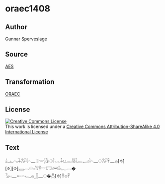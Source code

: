 # oraec1408

## Author

Gunnar Sperveslage

## Source

[AES](https://github.com/simondschweitzer/aes)

## Transformation

[ORAEC](https://oraec.github.io/)

## License

<a rel="license" href="http://creativecommons.org/licenses/by-sa/4.0/"><img alt="Creative Commons License" style="border-width:0" src="https://i.creativecommons.org/l/by-sa/4.0/88x31.png" /></a><br />This work is licensed under a <a rel="license" href="http://creativecommons.org/licenses/by-sa/4.0/">Creative Commons Attribution-ShareAlike 4.0 International License</a>

## Text

𓏙𓊵𓏏𓊪𓇓𓅮𓇋𓏏𓈖𓇳𓎟𓆄𓅱𓇳𓌉𓈅𓈅𓇓𓂓𓐛𓀙𓄤𓐛𓂝𓇋𓏏𓈖𓇳𓅮𓋹𓈖𓐍[⯑]<br>
[⯑][⯑]𓈘𓂋𓇳𓏤𓀯𓄙𓋹𓎟𓉐𓏤𓋞𓄤𓆑𓂋�<br>
𓅭𓏤𓈖𓄡𓏏𓆑𓐍𓃀𓈖𓇳�𓆣[⯑]𓇉𓊖𓋹<br>
